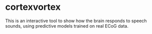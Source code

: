 # cortexvortex

This is an interactive tool to show how the brain responds to speech sounds, using predictive models trained on real ECoG data.
